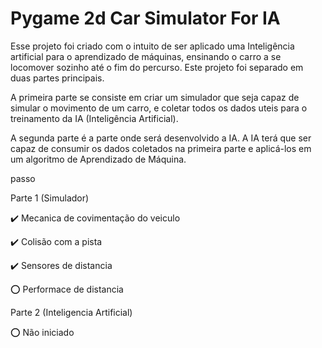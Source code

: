 # Pygame 2d Car Simulator For IA

Esse projeto foi criado com o intuito de ser aplicado uma Inteligência artificial para o aprendizado de máquinas, ensinando o carro a se locomover sozinho até o fim do percurso. Este projeto foi separado em duas partes principais.

A primeira parte se consiste em criar um simulador que seja capaz de simular o movimento de um carro, e coletar todos os dados uteis para o treinamento da IA (Inteligência Artificial).

A segunda parte é a parte onde será desenvolvido a IA. A IA terá que ser capaz de consumir os dados coletados na primeira parte e aplicá-los em um algoritmo de Aprendizado de Máquina.

passo

Parte 1 (Simulador)

 ✔️ Mecanica de covimentação do veiculo
 
 ✔️ Colisão com a pista
 
 ✔️ Sensores de distancia
 
 ⭕ Performace de distancia
 

Parte 2 (Inteligencia Artificial)

 ⭕ Não iniciado
 
